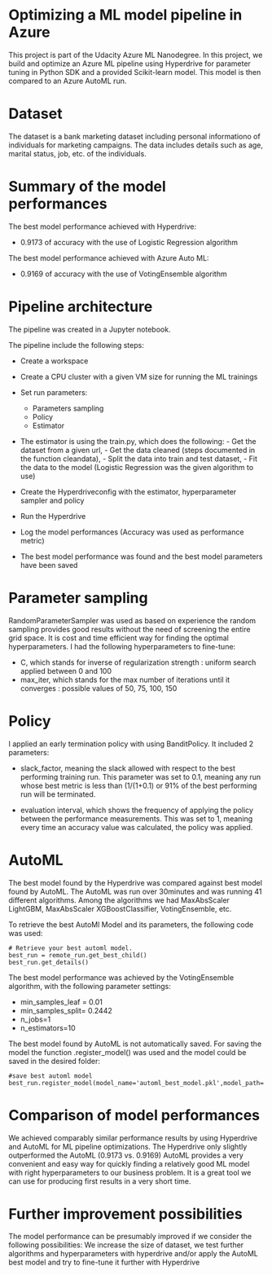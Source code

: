 # Optimizing a ML model pipeline in Azure

This project is part of the Udacity Azure ML Nanodegree. 
In this project, we build and optimize an Azure ML pipeline using Hyperdrive for parameter tuning in Python SDK and a provided Scikit-learn model. 
This model is then compared to an Azure AutoML run.

# Dataset

The dataset is a bank marketing dataset including personal informationo of individuals for marketing campaigns.
The data includes details such as age, marital status, job, etc. of the individuals.

# Summary of the model performances

The best model performance achieved with Hyperdrive: 
  - 0.9173 of accuracy with the use of Logistic Regression algorithm

The best model performance achieved with Azure Auto ML:
  - 0.9169 of accuracy with the use of VotingEnsemble algorithm

# Pipeline architecture
The pipeline was created in a Jupyter notebook.

The pipeline include the following steps:
- Create a workspace
- Create a CPU cluster with a given VM size for running the ML trainings
- Set run parameters:
  - Parameters sampling
  - Policy
  - Estimator
  
- The estimator is using the train.py, which does the following:
      - Get the dataset from a given url,
      - Get the data cleaned (steps documented in the function cleandata),
      - Split the data into train and test dataset,
      - Fit the data to the model (Logistic Regression was the given algorithm to use)

- Create the Hyperdriveconfig with the estimator, hyperparameter sampler and policy
- Run the Hyperdrive
- Log the model performances (Accuracy was used as performance metric)
- The best model performance was found and the best model parameters have been saved


# Parameter sampling

RandomParameterSampler was used as based on experience the random sampling provides good results without the need of screening the entire grid space.
It is cost and time efficient way for finding the optimal hyperparameters.
I had the following hyperparameters to fine-tune: 
- C, which stands for inverse of regularization strength : uniform search applied between 0 and 100
- max_iter, which stands for the max number of iterations until it converges : possible values of 50, 75, 100, 150

# Policy

I applied an early termination policy with using BanditPolicy.
It included 2 parameters:
- slack_factor, meaning the slack allowed with respect to the best performing training run. This parameter was set to 0.1, meaning any run whose best metric is less than (1/(1+0.1) or 91% of the best performing run will be terminated.

- evaluation interval, which shows the frequency of applying the policy between the performance measurements. This was set to 1, meaning every time an accuracy value was calculated, the policy was applied.

# AutoML

The best model found by the Hyperdrive was compared against best model found by AutoML.
The AutoML was run over 30minutes and was running 41 different algorithms.
Among the algorithms we had MaxAbsScaler LightGBM, MaxAbsScaler XGBoostClassifier, VotingEnsemble, etc.

To retrieve the best AutoMl Model and its parameters, the following code was used:

    # Retrieve your best automl model.
    best_run = remote_run.get_best_child()
    best_run.get_details()

The best model performance was achieved by the VotingEnsemble algorithm, with the following parameter settings:
- min_samples_leaf = 0.01
- min_samples_split= 0.2442
- n_jobs=1
- n_estimators=10

The best model found by AutoML is not automatically saved. For saving the model the function .register_model() was used and the model could be saved in the desired folder:

    #save best automl model
    best_run.register_model(model_name='automl_best_model.pkl',model_path='outputs/')


# Comparison of model performances

We achieved comparably similar performance results by using Hyperdrive and AutoML for ML pipeline optimizations.
The Hyperdrive only slightly outperformed the AutoML (0.9173 vs. 0.9169)
AutoML provides a very convenient and easy way for quickly finding a relatively good ML model with right hyperparameters to our business problem. 
It is a great tool we can use for producing first results in a very short time.


# Further improvement possibilities

The model performance can be presumably improved if we consider the following possibilities:
We increase the size of dataset, we test further algorithms and hyperparameters with hyperdrive
and/or apply the AutoML best model and try to fine-tune it further with Hyperdrive



























